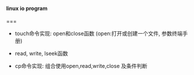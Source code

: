 #### linux io program
===

* touch命令实现: open和close函数
	(open:打开或创建一个文件, 参数终端手册)

* read, write, lseek函数

* cp命令实现: 组合使用open,read,write,close 及条件判断

